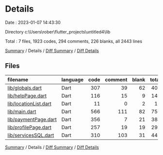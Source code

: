 # Details

Date : 2023-01-07 14:43:30

Directory c:\\Users\\rober\\flutter_projects\\untitled4\\lib

Total : 7 files,  1923 codes, 294 comments, 226 blanks, all 2443 lines

[Summary](results.md) / Details / [Diff Summary](diff.md) / [Diff Details](diff-details.md)

## Files
| filename | language | code | comment | blank | total |
| :--- | :--- | ---: | ---: | ---: | ---: |
| [lib/globals.dart](/lib/globals.dart) | Dart | 307 | 39 | 62 | 408 |
| [lib/helpPage.dart](/lib/helpPage.dart) | Dart | 116 | 15 | 9 | 140 |
| [lib/locationList.dart](/lib/locationList.dart) | Dart | 11 | 0 | 2 | 13 |
| [lib/main.dart](/lib/main.dart) | Dart | 566 | 111 | 82 | 759 |
| [lib/paymentPage.dart](/lib/paymentPage.dart) | Dart | 356 | 7 | 21 | 384 |
| [lib/profilePage.dart](/lib/profilePage.dart) | Dart | 257 | 19 | 19 | 295 |
| [lib/servicesSQL.dart](/lib/servicesSQL.dart) | Dart | 310 | 103 | 31 | 444 |

[Summary](results.md) / Details / [Diff Summary](diff.md) / [Diff Details](diff-details.md)